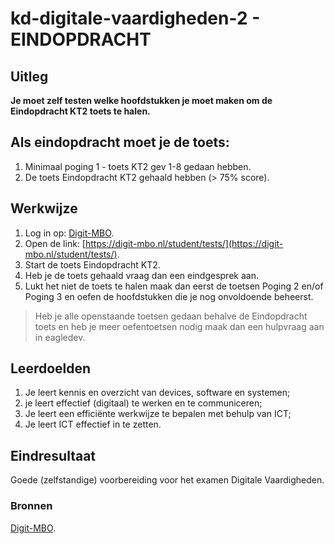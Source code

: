 # kd-digitale-vaardigheden-2 - EINDOPDRACHT

## Uitleg
**Je moet zelf testen welke hoofdstukken je moet maken om de Eindopdracht KT2 toets te halen.**

## Als eindopdracht moet je de toets:
1. Minimaal poging 1 - toets KT2 gev 1-8 gedaan hebben. 
2. De toets Eindopdracht KT2 gehaald hebben (> 75% score).

## Werkwijze
1. Log in op: [Digit-MBO](https://entree.instruct.nl/?elo=digit-mbo).
1. Open de link: [https://digit-mbo.nl/student/tests/](https://digit-mbo.nl/student/tests/).
2. Start de toets Eindopdracht KT2.
3. Heb je de toets gehaald vraag dan een eindgesprek aan.
4. Lukt het niet de toets te halen maak dan eerst de toetsen Poging 2 en/of Poging 3 en oefen de hoofdstukken die je nog onvoldoende beheerst.  

> Heb je alle openstaande toetsen gedaan behalve de Eindopdracht toets en heb je meer oefentoetsen nodig maak dan een hulpvraag aan in eagledev.

## Leerdoelden
1. Je leert kennis en overzicht van devices, software en systemen;
2. je leert effectief (digitaal) te werken en te communiceren;
3. Je leert een efficiënte werkwijze te bepalen met behulp van ICT;
4. Je leert ICT effectief in te zetten.

## Eindresultaat
Goede (zelfstandige) voorbereiding voor het examen Digitale Vaardigheden.

### Bronnen
[Digit-MBO](https://entree.instruct.nl/?elo=digit-mbo).
